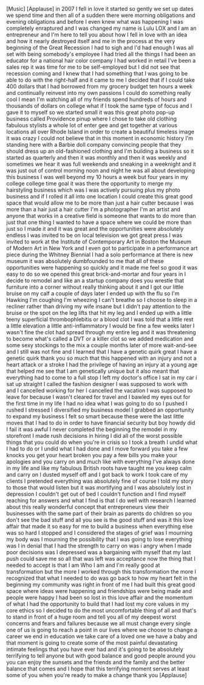 
[Music]
[Applause]
in 2007 I fell in love it started so
gently we set up dates we spend time and
then all of a sudden there were morning
obligations and evening obligations and
before I even knew what was happening I
was completely enraptured and I was
changed my name is Lulu LOX and I am an
entrepreneur and I&#39;m here to tell you
about how I fell in love with an idea
and how it nearly destroyed itself and
me in the process at the very beginning
of the Great Recession I had to sigh and
I&#39;d had enough I was all set with being
somebody&#39;s employee I had tried all the
things I had been an educator for a
national hair color company I had worked
in retail I&#39;ve been a sales rep it was
time for me to be self-employed but I
did not see that recession coming and I
knew that I had something that I was
going to be able to do with the
right-half and it came to me I decided
that if I could take 400 dollars that I
had borrowed from my grocery budget ten
hours a week and continually reinvest
into my own passions I could do
something really cool I mean I&#39;m
watching all of my friends spend
hundreds of hours and thousands of
dollars on college what if I took the
same type of focus and I gave it to
myself so we started small it was this
great photo pop-up business called
Providence pinup where I chose to take
old clothing fabulous stylists a whole
lot of enter
gee and get together at various
locations all over Rhode Island in order
to create a beautiful timeless image it
was crazy I could not believe that in
this moment in economic history I&#39;m
standing here with a Barbie doll company
convincing people that they should dress
up an old-fashioned clothing and I&#39;m
building a business so it started as
quarterly and then it was monthly and
then it was weekly and sometimes we hear
it was full weekends and sneaking in a
weeknight and it was just out of control
morning noon and night he was all about
developing this business I was well
beyond my 10 hours a week but four years
in my college college time goal it was
there the opportunity to merge my
hairstyling business which was I was
actively pursuing plus my photo business
and if I rolled it all into one location
I could create this great good space
that would allow me to be more than just
a hair cutter because I was more than a
hair just a hair cutter I&#39;m a
photographer I&#39;m an artist and anyone
that works in a creative field is
someone that wants to do more than just
that one thing I wanted to have a space
where we could be more than just so I
made it and it was great and the
opportunities were absolutely endless I
was invited to be on local television
we got great press I was invited to work
at the Institute of Contemporary Art in
Boston the Museum of Modern Art in New
York and I even got to participate in a
performance art piece during the Whitney
Biennial I had a solo performance at
there is new museum it was absolutely
dumbfounded to me that all of these
opportunities were happening so quickly
and it made me feel so good
it was easy to do so we opened this
great brick-and-mortar and four years in
I decide to remodel and like an a
startup company does you wrestle that
furniture into a corner without really
thinking about it and I got our little
bruise on my calf a couple of days later
I ended up with the flu so I&#39;m Hawking
I&#39;m coughing I&#39;m wheezing I can&#39;t
breathe so I choose to sleep in a
recliner rather than driving my wife
insane but I didn&#39;t pay attention to the
bruise or the spot on the leg lifts that
hit my leg and I ended up with a little
teeny superficial thrombophlebitis or a
blood clot I was told that a little rest
a little elevation a little
anti-inflammatory I would be fine
a few weeks later I wasn&#39;t fine the clot
had spread through my entire leg and it
was threatening to become what&#39;s called
a DVT or a killer clot so we added
medication and some sexy stockings to
the mix a couple months later of more
wait-and-see and I still was not fine
and I learned that I have a genetic
quirk great I have a genetic quirk thank
you so much that this happened with an
injury and not a heart attack or a
stroke I had the privilege of having an
injury at a young age that helped me see
that I am genetically unique but it also
meant that everything had to come to a
full stop
I left my doctor&#39;s office I sat in my
car i sat up straight I called the
fashion designer I was supposed to work
with and I cancelled working for her I
cancelled the vacation I was supposed to
leave for because I wasn&#39;t cleared for
travel and I bawled my eyes out for the
first time in my life I had no idea what
I was going to do so I pushed I rushed I
stressed I diversified my business model
I grabbed an opportunity to expand my
business
I felt so smart because these were the
last little moves that I had to do in
order to have financial security but boy
howdy did I fail it was awful
I never completed the beginning the
remodel in my storefront I made rush
decisions in hiring I did all of the
worst possible things that you could do
when you&#39;re in crisis so I took a breath
I undid what I had to do or I undid what
I had done and I move forward you take a
few knocks you get your heart broken you
pay a few bills you make your apologies
and you carry on and much like with
everything I&#39;ve always done in my life
and like my fabulous British roots have
taught me you keep calm and carry on I
dusted myself off and I got back to work
I took care of my clients I pretended
everything was absolutely fine of course
I told my story to those that would
listen but it was mortifying and I was
absolutely lost in depression I couldn&#39;t
get out of bed I couldn&#39;t function and I
find myself reaching for answers and
what I find is that I do well with
research I learned about this really
wonderful concept that entrepreneurs
view their businesses with the same part
of their brain as parents do children so
you don&#39;t see the bad stuff and all you
see is the good stuff and was it this
love affair that made it so easy for me
to build a business when everything else
was so hard I stopped and I considered
the stages of grief was I mourning my
body was I mourning the possibility that
I was going to lose everything
was I in denial that I had the strength
to carry on was i angry when I made poor
decisions
was I depressed was a bargaining with
myself that my last push could save me
so all that was left was acceptance now
the thing that I needed to accept is
that I am Who I am and I&#39;m really good
at transformation but the more I worked
through this transformation the more I
recognized that what I needed to do was
go back to how my heart felt in the
beginning my community was right in
front of me I had built this great good
space where ideas were happening and
friendships were being made and people
were happy I had been so lost in this
love affair and the momentum of what I
had the opportunity to build that I had
lost my core values in my core ethics so
I decided to do the most uncomfortable
thing of all and that&#39;s to stand in
front of a huge room and tell you all of
my deepest worst concerns and fears and
failures because we all must change
every single one of us is going to reach
a point in our lives where we choose to
change a career we end in education we
take care of a loved one we have a baby
and that moment is going to create some
of the most painful devastating intimate
feelings that you have ever had and it&#39;s
going to be absolutely terrifying to
tell anyone but with good balance and
good people around you you can enjoy the
sunsets and the friends and the family
and the better balance that comes and I
hope that this terrifying moment serves
at least some of you
when you&#39;re ready to make a change thank
you
[Applause]
